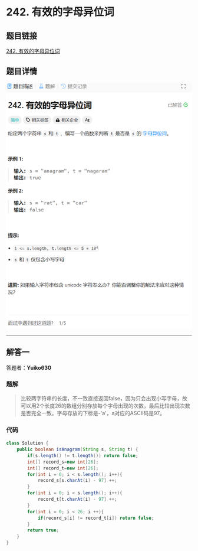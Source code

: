 # 242. 有效的字母异位词
## 题目链接  
[242. 有效的字母异位词](https://leetcode.cn/problems/valid-anagram/)
## 题目详情
![题目图片](Img/242.png)

***
## 解答一
答题者：**Yuiko630**

### 题解
>比较两字符串的长度，不一致直接返回false，因为只会出现小写字母，故可以用2个长度26的数组分别存放每个字母出现的次数，最后比较出现次数是否完全一致。字母存放的下标是-'a'，a对应的ASCII码是97。

### 代码
``` Java
class Solution {
    public boolean isAnagram(String s, String t) {
        if(s.length() != t.length()) return false;
        int[] record_s=new int[26];
        int[] record_t=new int[26];
        for(int i = 0; i < s.length(); i++){
            record_s[s.charAt(i) - 97] ++;
        }
        for(int i = 0; i < s.length(); i++){
            record_t[t.charAt(i) - 97] ++;
        }
        for(int i = 0; i < 26; i ++){
            if(record_s[i] != record_t[i]) return false;
        }
        return true;
    }
}
```


